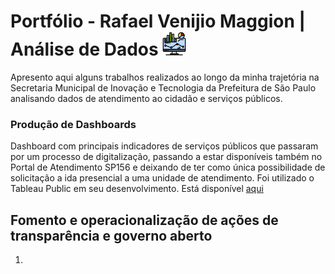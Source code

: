 # Portfólio - Rafael Venijio Maggion | Análise de Dados <img src="https://github.com/rafaelmaggion/portfolio/blob/main/imagens/monitor.png" width="38">

Apresento aqui alguns trabalhos realizados ao longo da minha trajetória na Secretaria Municipal de Inovação e Tecnologia da Prefeitura de São Paulo analisando dados de atendimento ao cidadão e serviços públicos.

### Produção de Dashboards

Dashboard com principais indicadores de serviços públicos que passaram por um processo de digitalização, passando a estar disponíveis também no Portal de Atendimento SP156 e deixando de ter como única possibilidade de solicitação a ida presencial a uma unidade de atendimento. Foi utilizado o Tableau Public em seu desenvolvimento. Está disponível [aqui](https://public.tableau.com/profile/rafael.venijio.maggion#!/vizhome/PaineldeDigitalizaoverso4_0/Digitalizao?publish=yes)

## Fomento e operacionalização de ações de transparência e governo aberto

1. 
